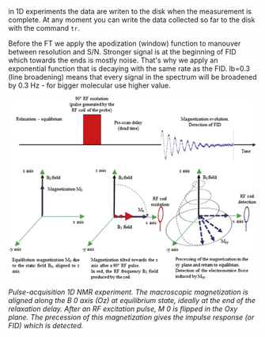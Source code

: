in 1D experiments the data are writen to the disk when the measurement is complete. At any moment you can write the 
data collected so far to the disk with the command `tr`.

Before the FT we apply the apodization (window) function to manouver between resolution and S/N. Stronger signal is at the 
beginning of FID which towards the ends is mostly noise. That's why we apply an exponential function that is decaying 
with the same rate as the FID. lb=0.3 (line broadening) means that every signal in the spectrum will be broadened by 0.3 Hz - for bigger molecular 
use higher value.

![](images/Pulse-acquisition-1D-NMR-experiment-The-macroscopic-magnetization-is-aligned-along-the-B.png)

_Pulse-acquisition 1D NMR experiment. The macroscopic magnetization is aligned along the B 0 axis (Oz) at equilibrium 
state, ideally at the end of the relaxation delay. After an RF excitation pulse, M 0 is flipped in the Oxy plane. The 
precession of this magnetization gives the impulse response (or FID) which is detected._